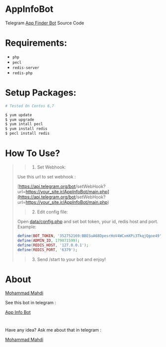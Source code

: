 # AppInfoBot
Telegram [App Finder Bot](https://telegram.me/AppInfoBot) Source Code

# Requirements: 
- `php`
- `pecl`
- `redis-server`
- `redis-php`

# Setup Packages:
```bash
# Tested On Centos 6,7

$ yum update
$ yum upgrade
$ yum intall pecl
$ yum install redis
$ pecl install redis
```

# How To Use?
>> 1. Set Webhook:
>
> Use this url to set webhook :
>
> [https://api.telegram.org/bot<TOKEN>/setWebHook?url=https://your_site.ir/AppInfoBot/main.php](https://api.telegram.org/bot<TOKEN>/setWebHook?url=https://your_site.ir/AppInfoBot/main.php)
> 
>> 2. Edit config file:
>
> Open [data/config.php](https://github.com/CruelTm/AppInfoBot/blob/master/data/config.php) and set bot token, your id, redis host and port. Example:
>```php
>define(BOT_TOKEN, '352752169:BBESuA68DpesrHoV4WCxmXPi3TkqjQgoe49');
>define(ADMIN_ID, 179071599);
>define(REDIS_HOST, '127.0.0.1');
>define(REDIS_PORT, '6379');
>```
>
>> 3. Send /start to your bot and enjoy!

# About

[Mohammad Mahdi](https://github.com/MohamamdArak)

See this bot in telegram :

[App Info Bot](https://telegram.me/AppFinderBot)

#

Have any idea? Ask me about that in telegram :

[Mohammad Mahdi](https://telegram.me/MohamamdArak)

